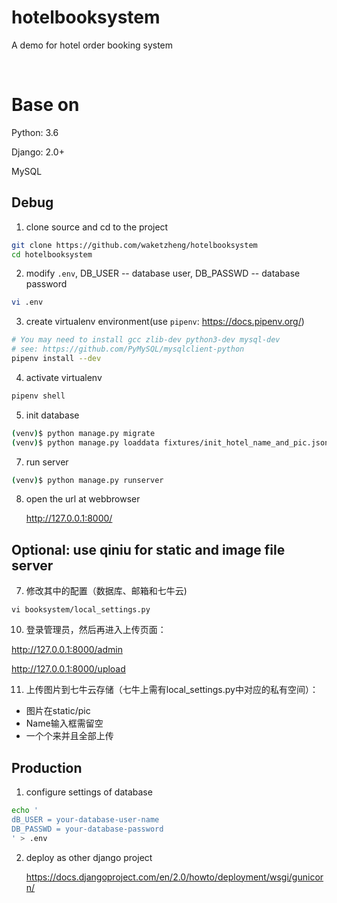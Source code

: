 hotelbooksystem
===============

A demo for hotel order booking system

<br />

# Base on

Python: 3.6

Django: 2.0+

MySQL

Debug
------

1. clone source and cd to the project

```bash
git clone https://github.com/waketzheng/hotelbooksystem
cd hotelbooksystem
```

2. modify `.env`, DB_USER -- database user, DB_PASSWD -- database password

```bash
vi .env
```
3. create virtualenv environment(use `pipenv`: https://docs.pipenv.org/)

```bash
# You may need to install gcc zlib-dev python3-dev mysql-dev
# see: https://github.com/PyMySQL/mysqlclient-python
pipenv install --dev
```

4. activate virtualenv

```bash
pipenv shell
```

5. init database

```bash
(venv)$ python manage.py migrate
(venv)$ python manage.py loaddata fixtures/init_hotel_name_and_pic.json
```

7. run server

```bash
(venv)$ python manage.py runserver
```

8. open the url at webbrowser

    http://127.0.0.1:8000/

Optional: use qiniu for static and image file server
-----------

7. 修改其中的配置（数据库、邮箱和七牛云)
```
vi booksystem/local_settings.py
```
10. 登录管理员，然后再进入上传页面：

http://127.0.0.1:8000/admin

http://127.0.0.1:8000/upload

11. 上传图片到七牛云存储（七牛上需有local_settings.py中对应的私有空间）：
- 图片在static/pic
- Name输入框需留空
- 一个个来并且全部上传

Production
-------------

1. configure settings of database

```bash
echo '
dB_USER = your-database-user-name
DB_PASSWD = your-database-password
' > .env
```

2. deploy as other django project

    https://docs.djangoproject.com/en/2.0/howto/deployment/wsgi/gunicorn/
